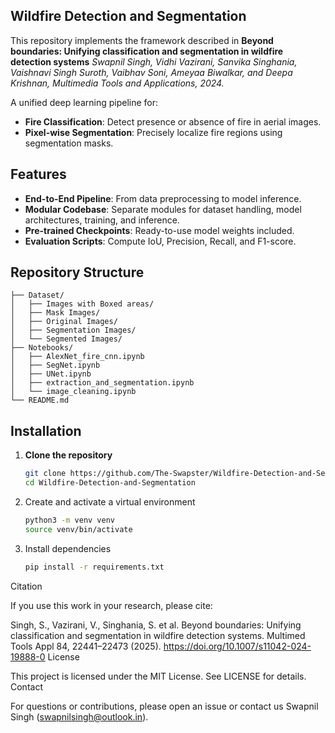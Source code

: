## Wildfire Detection and Segmentation

This repository implements the framework described in
**Beyond boundaries: Unifying classification and segmentation in wildfire detection systems**
_Swapnil Singh, Vidhi Vazirani, Sanvika Singhania, Vaishnavi Singh Suroth, Vaibhav Soni, Ameyaa Biwalkar, and Deepa Krishnan, Multimedia Tools and Applications, 2024._

A unified deep learning pipeline for:

- **Fire Classification**: Detect presence or absence of fire in aerial images.
- **Pixel-wise Segmentation**: Precisely localize fire regions using segmentation masks.

## Features

- **End-to-End Pipeline**: From data preprocessing to model inference.
- **Modular Codebase**: Separate modules for dataset handling, model architectures, training, and inference.
- **Pre-trained Checkpoints**: Ready-to-use model weights included.
- **Evaluation Scripts**: Compute IoU, Precision, Recall, and F1-score.

## Repository Structure

```text
├── Dataset/
│   ├── Images with Boxed areas/
│   ├── Mask Images/
│   ├── Original Images/
│   ├── Segmentation Images/
│   └── Segmented Images/
├── Notebooks/
│   ├── AlexNet_fire_cnn.ipynb
│   ├── SegNet.ipynb
│   ├── UNet.ipynb
│   ├── extraction_and_segmentation.ipynb
│   └── image_cleaning.ipynb
└── README.md
```


## Installation

1. **Clone the repository**

   ```bash
   git clone https://github.com/The-Swapster/Wildfire-Detection-and-Segmentation.git
   cd Wildfire-Detection-and-Segmentation
   ```
2. Create and activate a virtual environment

   ```bash
   python3 -m venv venv
   source venv/bin/activate
   ```
3. Install dependencies

   ```bash
   pip install -r requirements.txt
   ```

Citation

If you use this work in your research, please cite:

Singh, S., Vazirani, V., Singhania, S. et al. Beyond boundaries: Unifying classification and segmentation in wildfire detection systems. Multimed Tools Appl 84, 22441–22473 (2025). https://doi.org/10.1007/s11042-024-19888-0
License

This project is licensed under the MIT License. See LICENSE for details.
Contact

For questions or contributions, please open an issue or contact us
Swapnil Singh (swapnilsingh@outlook.in).
